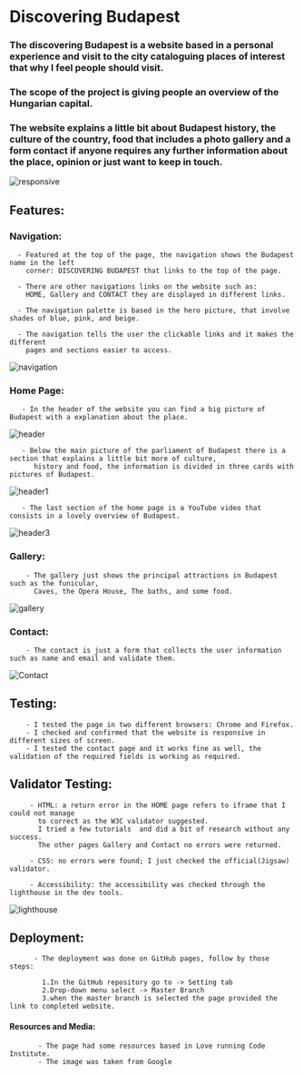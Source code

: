 # Discovering Budapest

### The discovering Budapest is a website based in a personal experience and visit to the city cataloguing places of interest that why I feel people should visit.
### The scope of the project is giving people an overview of the Hungarian capital.
### The website explains a little bit about Budapest history, the culture of the country, food that includes a photo gallery and a form contact if anyone requires any further information about the place, opinion or just want to keep in touch.

   ![responsive](https://user-images.githubusercontent.com/6114260/134777588-7db242ba-76c5-459a-8431-d58c6e24ffd8.jpg)
   
## Features:

### Navigation:

      - Featured at the top of the page, the navigation shows the Budapest name in the left 
        corner: DISCOVERING BUDAPEST that links to the top of the page. 
      
      - There are other navigations links on the website such as:
        HOME, Gallery and CONTACT they are displayed in different links.
      
      - The navigation palette is based in the hero picture, that involve shades of blue, pink, and beige.
      
      - The navigation tells the user the clickable links and it makes the different 
        pages and sections easier to access.

      
      
 ![navigation](https://user-images.githubusercontent.com/6114260/134778858-2b9febcb-db4e-42a2-adee-2d78414ddcb1.jpg)
 
 ### Home Page:
 
       - In the header of the website you can find a big picture of Budapest with a explanation about the place.
       
![header](https://user-images.githubusercontent.com/6114260/134780531-96fc0234-13ff-4684-bbc4-afd12fb0fb49.jpg)

       - Below the main picture of the parliament of Budapest there is a section that explains a little bit more of culture, 
          history and food, the information is divided in three cards with pictures of Budapest.
   
![header1](https://user-images.githubusercontent.com/6114260/134780925-66c17798-5cee-4c15-882a-1ccb22736338.jpg)


       - The last section of the home page is a YouTube video that consists in a lovely overview of Budapest.
      
 
![header3](https://user-images.githubusercontent.com/6114260/134781170-60e9c9bd-048b-44d8-a521-2098b1056ae7.jpg)

   
  ### Gallery:
  
        - The gallery just shows the principal attractions in Budapest such as the funicular, 
          Caves, the Opera House, The baths, and some food.
  
  ![gallery](https://user-images.githubusercontent.com/6114260/134781723-84c0a4fd-4f2d-407d-bd1d-75dafdc6b6e7.jpg)
  
  
  ### Contact:
       
        - The contact is just a form that collects the user information such as name and email and validate them.  
  

![Contact](https://user-images.githubusercontent.com/6114260/134782704-3399ff55-18dc-4e98-9ed6-32cee8912469.jpg)

## Testing:
        
        - I tested the page in two different browsers: Chrome and Firefox.
        - I checked and confirmed that the website is responsive in different sizes of screen.
        - I tested the contact page and it works fine as well, the validation of the required fields is working as required.
        
## Validator Testing:

         - HTML: a return error in the HOME page refers to iframe that I could not manage 
           to correct as the W3C validator suggested.
           I tried a few tutorials  and did a bit of research without any success.
           The other pages Gallery and Contact no errors were returned.
           
         - CSS: no errors were found; I just checked the official(Jigsaw) validator.
         
         - Accessibility: the accessibility was checked through the lighthouse in the dev tools.
         
         
![lighthouse](https://user-images.githubusercontent.com/6114260/134783205-63d4f47a-a666-46ad-9604-4e93048c2a5c.jpg)

## Deployment:

          - The deployment was done on GitHub pages, follow by those steps:
             
            1.In the GitHub repository go to -> Setting tab
            2.Drop-down menu select -> Master Branch
            3.when the master branch is selected the page provided the link to completed website.
          
#### Resources and Media:
           - The page had some resources based in Love running Code Institute.
           - The image was taken from Google
            



 
